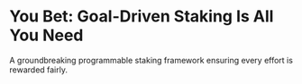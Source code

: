 # You Bet: Goal-Driven Staking Is All You Need

A groundbreaking programmable staking framework ensuring every effort is rewarded fairly.

